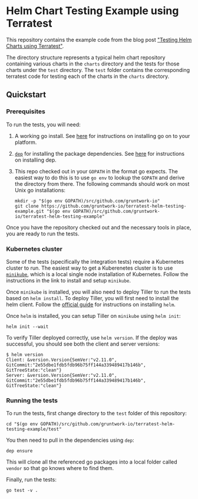 # Helm Chart Testing Example using Terratest

This repository contains the example code from the blog post ["Testing Helm Charts using Terratest"](TODO).

The directory structure represents a typical helm chart repository containing various charts in the `charts` directory
and the tests for those charts under the `test` directory. The `test` folder contains the corresponding terratest code
for testing each of the charts in the `charts` directory.

## Quickstart

### Prerequisites

To run the tests, you will need:

1. A working go install. See [here](https://golang.org/doc/install) for instructions on installing go on to your
   platform.
1. [`dep`](https://golang.github.io/dep/) for installing the package dependencies. See
   [here](https://golang.github.io/dep/docs/installation.html) for instructions on installing dep.
1. This repo checked out in your `GOPATH` in the format go expects. The easiest way to do this is to use `go env` to
   lookup the `GOPATH` and derive the directory from there. The following commands should work on most Unix go
   installations:

    ```
    mkdir -p "$(go env GOPATH)/src/github.com/gruntwork-io"
    git clone https://github.com/gruntwork-io/terratest-helm-testing-example.git "$(go env GOPATH)/src/github.com/gruntwork-io/terratest-helm-testing-example"
    ```

   <!-- TODO: figure out Windows environments -->

Once you have the repository checked out and the necessary tools in place, you are ready to run the tests.

### Kubernetes cluster

Some of the tests (specifically the integration tests) require a Kubernetes cluster to run. The easiest way to get a
Kuberenetes cluster is to use [`minikube`](https://kubernetes.io/docs/setup/minikube/), which is a local single node
installation of Kubernetes. Follow the instructions in the link to install and setup `minikube`.

Once `minikube` is installed, you will also need to deploy Tiller to run the tests based on `helm install`. To deploy
Tiller, you will first need to install the helm client. Follow the [official
guide](https://helm.sh/docs/using_helm/#installing-helm) for instructions on installing `helm`.

Once `helm` is installed, you can setup Tiller on `minikube` using `helm init`:

```
helm init --wait
```

To verify Tiller deployed correctly, use `helm version`. If the deploy was successful, you should see both the client
and server versions:

```
$ helm version
Client: &version.Version{SemVer:"v2.11.0", GitCommit:"2e55dbe1fdb5fdb96b75ff144a339489417b146b", GitTreeState:"clean"}
Server: &version.Version{SemVer:"v2.11.0", GitCommit:"2e55dbe1fdb5fdb96b75ff144a339489417b146b", GitTreeState:"clean"}
```

### Running the tests

To run the tests, first change directory to the `test` folder of this repository:

```
cd "$(go env GOPATH)/src/github.com/gruntwork-io/terratest-helm-testing-example/test"
```

You then need to pull in the dependencies using `dep`:

```
dep ensure
```

This will clone all the referenced go packages into a local folder called `vendor` so that go knows where to find them.

Finally, run the tests:

```
go test -v .
```
